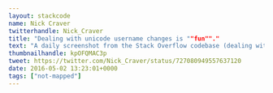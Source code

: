 ```yaml
---
layout: stackcode
name: Nick Craver
twitterhandle: Nick_Craver
title: "Dealing with unicode username changes is ""fun""."
text: "A daily screenshot from the Stack Overflow codebase (dealing with unicode username changes is ""fun""). "
thumbnailhandle: kpOFQMAC3p
tweet: https://twitter.com/Nick_Craver/status/727080949557637120
date: 2016-05-02 13:23:01+0000
tags: ["not-mapped"]
---
```

